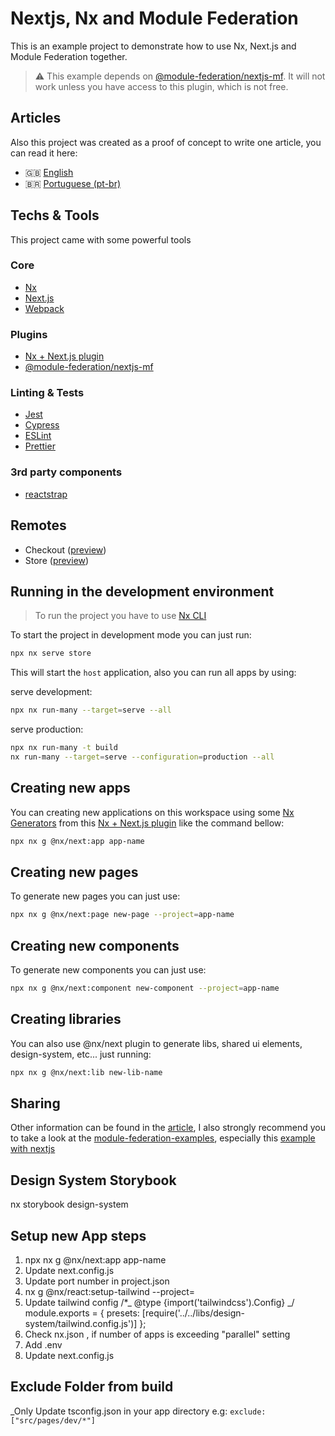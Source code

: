 # Nextjs, Nx and Module Federation

This is an example project to demonstrate how to use Nx, Next.js and Module Federation together.

> ⚠ This example depends on [@module-federation/nextjs-mf](https://app.privjs.com/package?pkg=@module-federation/nextjs-mf). It will not work unless you have access to this plugin, which is not free.

## Articles

Also this project was created as a proof of concept to write one article, you can read it here:

-   🇬🇧 [English](https://brunos3d.notion.site/Nx-Next-js-and-Module-Federation-EN-US-9c945124ddc246a8b8ca0b5a4a4343a7)
-   🇧🇷 [Portuguese (pt-br)](https://brunos3d.notion.site/Nx-Next-js-e-Module-Federation-PT-BR-7602efbb3b3c41468e961fac5a5b9605)

## Techs & Tools

This project came with some powerful tools

### Core

-   [Nx](https://nx.dev/)
-   [Next.js](https://nextjs.org/)
-   [Webpack](https://webpack.js.org/)

### Plugins

-   [Nx + Next.js plugin](https://nx.dev/packages/next)
-   [@module-federation/nextjs-mf](https://app.privjs.com/package?pkg=@module-federation/nextjs-mf)

### Linting & Tests

-   [Jest](https://jestjs.io/)
-   [Cypress](https://www.cypress.io/)
-   [ESLint](https://eslint.org/)
-   [Prettier](https://prettier.io/)

### 3rd party components

-   [reactstrap](https://reactstrap.github.io/)

## Remotes

-   Checkout ([preview](https://nextjs-nx-module-federation-checkout.vercel.app))
-   Store ([preview](https://nextjs-nx-module-federation-store.vercel.app))

## Running in the development environment

> To run the project you have to use [Nx CLI](https://nx.dev/using-nx/nx-cli)

To start the project in development mode you can just run:

```bash
npx nx serve store
```

This will start the `host` application, also you can run all apps by using:

serve development:

```bash
npx nx run-many --target=serve --all
```

serve production:

```bash
npx nx run-many -t build
nx run-many --target=serve --configuration=production --all
```

## Creating new apps

You can creating new applications on this workspace using some [Nx Generators](https://nx.dev/generators/using-generators) from this [Nx + Next.js plugin](https://nx.dev/packages/next) like the command bellow:

```bash
npx nx g @nx/next:app app-name
```

## Creating new pages

To generate new pages you can just use:

```bash
npx nx g @nx/next:page new-page --project=app-name
```

## Creating new components

To generate new components you can just use:

```bash
npx nx g @nx/next:component new-component --project=app-name
```

## Creating libraries

You can also use @nx/next plugin to generate libs, shared ui elements, design-system, etc... just running:

```bash
npx nx g @nx/next:lib new-lib-name
```

## Sharing

Other information can be found in the [article](#articles), I also strongly recommend you to take a look at the [module-federation-examples](https://github.com/module-federation/module-federation-examples), especially this [example with nextjs](https://github.com/module-federation/module-federation-examples/tree/master/nextjs)

## Design System Storybook

nx storybook design-system

## Setup new App steps

1. npx nx g @nx/next:app app-name
2. Update next.config.js
3. Update port number in project.json
4. nx g @nx/react:setup-tailwind --project=<your app here>
5. Update tailwind config
   /\*_ @type {import('tailwindcss').Config} _/
   module.exports = {
   presets: [require('../../libs/design-system/tailwind.config.js')]
   };
6. Check nx.json , if number of apps is exceeding "parallel" setting
7. Add .env
8. Update next.config.js

## Exclude Folder from build

\_Only Update tsconfig.json in your app directory
e.g: `exclude: ["src/pages/dev/*"]`
